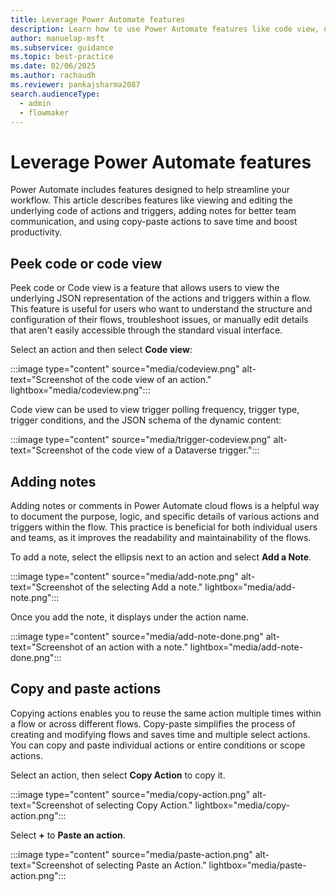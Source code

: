 ```yaml
---
title: Leverage Power Automate features
description: Learn how to use Power Automate features like code view, notes, and copy and paste actions to streamline your workflow creation process.
author: manuelap-msft
ms.subservice: guidance
ms.topic: best-practice
ms.date: 02/06/2025
ms.author: rachaudh
ms.reviewer: pankajsharma2087
search.audienceType: 
  - admin
  - flowmaker
---
```


# Leverage Power Automate features

Power Automate includes features designed to help streamline your workflow. This article describes features like viewing and editing the underlying code of actions and triggers, adding notes for better team communication, and using copy-paste actions to save time and boost productivity.

## Peek code or code view

Peek code or Code view is a feature that allows users to view the underlying JSON representation of the actions and triggers within a flow. This feature is useful for users who want to understand the structure and configuration of their flows, troubleshoot issues, or manually edit details that aren't easily accessible through the standard visual interface. 

Select an action and then select **Code view**:

:::image type="content" source="media/codeview.png" alt-text="Screenshot of the code view of an action." lightbox="media/codeview.png":::

Code view can be used to view trigger polling frequency, trigger type, trigger conditions, and the JSON schema of the dynamic content:

:::image type="content" source="media/trigger-codeview.png" alt-text="Screenshot of the code view of a Dataverse trigger.":::

## Adding notes

Adding notes or comments in Power Automate cloud flows is a helpful way to document the purpose, logic, and specific details of various actions and triggers within the flow. This practice is beneficial for both individual users and teams, as it improves the readability and maintainability of the flows.

To add a note, select the ellipsis next to an action and select **Add a Note**.

:::image type="content" source="media/add-note.png" alt-text="Screenshot of the selecting Add a note." lightbox="media/add-note.png":::

Once you add the note, it displays under the action name.

:::image type="content" source="media/add-note-done.png" alt-text="Screenshot of an action with a note." lightbox="media/add-note-done.png":::

## Copy and paste actions

Copying actions enables you to reuse the same action multiple times within a flow or across different flows. Copy-paste simplifies the process of creating and modifying flows and saves time and multiple select actions. You can copy and paste individual actions or entire conditions or scope actions. 

Select an action, then select **Copy Action** to copy it.

:::image type="content" source="media/copy-action.png" alt-text="Screenshot of selecting Copy Action." lightbox="media/copy-action.png":::

Select **+** to **Paste an action**.

:::image type="content" source="media/paste-action.png" alt-text="Screenshot of selecting Paste an Action." lightbox="media/paste-action.png":::

